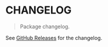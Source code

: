 # CHANGELOG

> Package changelog.

See [GitHub Releases](https://github.com/stdlib-js/datasets-nightingales-rose/releases) for the changelog.